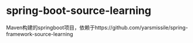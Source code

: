 # spring-boot-source-learning
Maven构建的springboot项目，依赖于https://github.com/yarsmissile/spring-framework-source-learning
